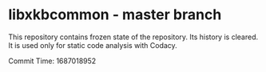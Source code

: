 # libxkbcommon - master branch

This repository contains frozen state of the repository.
Its history is cleared. It is used only for static code
analysis with Codacy.

Commit Time: 1687018952